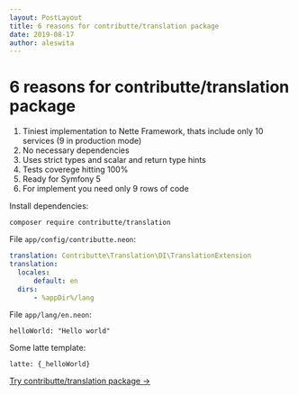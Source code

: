 ```yaml
---
layout: PostLayout
title: 6 reasons for contributte/translation package
date: 2019-08-17
author: aleswita
---
```


# 6 reasons for contributte/translation package

1. Tiniest implementation to Nette Framework, thats include only 10 services (9 in production mode)
2. No necessary dependencies
3. Uses strict types and scalar and return type hints
4. Tests coverege hitting 100%
5. Ready for Symfony 5
6. For implement you need only 9 rows of code

  Install dependencies:

  ```
  composer require contributte/translation
  ```

  File `app/config/contributte.neon`:

  ```yaml
  translation: Contributte\Translation\DI\TranslationExtension
  translation:
    locales:
        default: en
    dirs:
        - %appDir%/lang
  ```

  File `app/lang/en.neon`:

  ```
  helloWorld: "Hello world"
  ```

  Some latte template:

  ```smarty
  latte: {_helloWorld}
  ```

<p class="explanation explanation--package mt-6"><a href="/packages/contributte/translation.html">Try contributte/translation package →</a></p>
